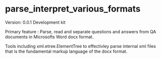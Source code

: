 # parse_interpret_various_formats
Version: 0.0.1
Development kit

Primary feature : Parse, read and separate questions and answers from QA documents in Microsofts Word docx format.

Tools including xml.etree.ElementTree to effectivley parse internal xml files that is the fundamental markup language of the docx format.
